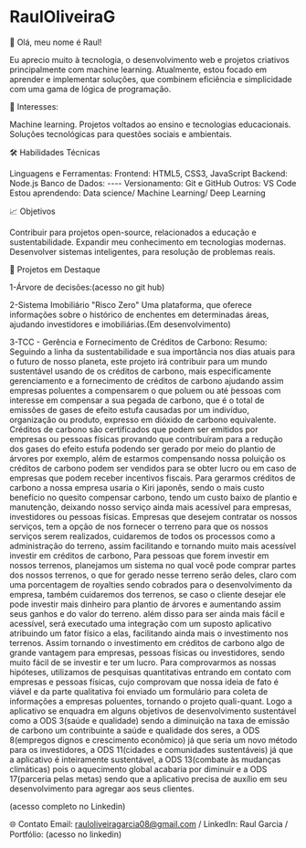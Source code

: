﻿# RaulOliveiraG
👋 Olá, meu nome é Raul!

Eu aprecio muito à tecnologia, o desenvolvimento web e projetos criativos principalmente com machine learning. Atualmente, estou focado em aprender e implementar soluções, que combinem eficiência e simplicidade com uma gama de lógica de programação.

🌟 Interesses:

Machine learning. Projetos voltados ao ensino e tecnologias educacionais. Soluções tecnológicas para questões sociais e ambientais.

🛠 Habilidades Técnicas

Linguagens e Ferramentas: Frontend: HTML5, CSS3, JavaScript Backend: Node.js Banco de Dados: ---- Versionamento: Git e GitHub Outros: VS Code Estou aprendendo: Data science/ Machine Learning/ Deep Learning

📈 Objetivos

Contribuir para projetos open-source, relacionados a educação e sustentabilidade. Expandir meu conhecimento em tecnologias modernas. Desenvolver sistemas inteligentes, para resolução de problemas reais.

🚀 Projetos em Destaque

1-Árvore de decisões:(acesso no git hub)

2-Sistema Imobiliário "Risco Zero" Uma plataforma, que oferece informações sobre o histórico de enchentes em determinadas áreas, ajudando investidores e imobiliárias.(Em desenvolvimento)

3-TCC - Gerência e Fornecimento de Créditos de Carbono:
Resumo:
    Seguindo a linha da sustentabilidade e sua importância nos dias atuais para o futuro de nosso planeta, este projeto irá contribuir para um mundo sustentável usando de os créditos de carbono, mais especificamente gerenciamento e a fornecimento de créditos de carbono ajudando assim empresas poluentes a compensarem o que poluem ou até ́pessoas com interesse em compensar a sua pegada de carbono, que é o total de emissões de gases de efeito estufa causadas por um indivíduo, organização ou produto, expresso em dióxido de carbono equivalente. Créditos de carbono são certificados que podem ser emitidos por empresas ou pessoas físicas provando que contribuíram para a redução dos gases do efeito estufa podendo ser gerado por meio do plantio de árvores por exemplo, além de estarmos compensando nossa poluição os créditos de carbono podem ser vendidos para se obter lucro ou em caso de empresas que podem receber incentivos fiscais. Para gerarmos créditos de carbono a nossa empresa usaria o Kiri japonês, sendo o mais custo benefício no quesito compensar carbono, tendo um custo baixo de plantio e manutenção, deixando nosso serviço ainda mais acessível para empresas, investidores ou pessoas físicas. Empresas que desejem contratar os nossos serviços, tem a opção de nos fornecer o terreno para que os nossos serviços serem realizados, cuidaremos de todos os processos como a administração do terreno, assim facilitando e tornando muito mais acessível investir em créditos de carbono, Para pessoas que forem investir em nossos terrenos, planejamos um sistema no qual você pode comprar partes dos nossos terrenos, o que for gerado nesse terreno serão deles, claro com uma porcentagem de royalties sendo cobrados para o desenvolvimento da empresa, também cuidaremos dos terrenos, se caso o cliente desejar ele pode investir mais dinheiro para plantio de árvores e aumentando assim seus ganhos e do valor do terreno. além disso para ser ainda mais fácil e acessível, será executado uma integração com um suposto aplicativo atribuindo um fator físico a elas, facilitando ainda mais o investimento nos terrenos. Assim tornando o investimento em créditos de carbono algo de grande vantagem para empresas, pessoas físicas ou investidores, sendo muito fácil de se investir e ter um lucro. Para comprovarmos as nossas hipóteses, utilizamos de pesquisas quantitativas entrando em contato com empresas e pessoas físicas, cujo comprovam que nossa ideia de fato é viável e da parte qualitativa foi enviado um formulário para coleta de informações a empresas poluentes, tornando o projeto quali-quant. Logo a aplicativo se enquadra em alguns objetivos de desenvolvimento sustentável como a ODS 3(saúde e qualidade) sendo a diminuição na taxa de emissão de carbono um contribuinte a saúde e qualidade dos seres, a ODS 8(empregos dignos e crescimento econômico) já que seria um novo método para os investidores, a ODS 11(cidades e comunidades sustentáveis) já que a aplicativo é inteiramente sustentável, a ODS 13(combate às mudanças climáticas) pois o aquecimento global acabaria por diminuir e a ODS 17(parceria pelas metas) sendo que a aplicativo precisa de auxílio em seu desenvolvimento para agregar aos seus clientes. 

(acesso completo no Linkedin)


🌐 Contato
Email: rauloliveiragarcia08@gmail.com / 
LinkedIn: Raul Garcia / 
Portfólio: (acesso no linkedin)
